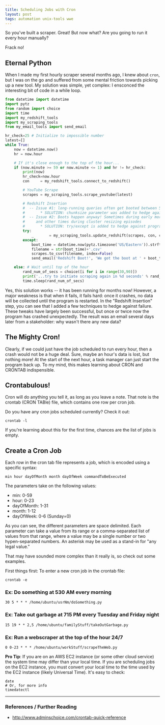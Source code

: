 ```yaml
---
title: Scheduling Jobs with Cron
layout: post
tags: automation unix-tools wwe
---
```


So you've built a scraper.  Great!  But now what?  Are you going to run it every hour manually?

Frack no!  

## Eternal Python
When I made my first hourly scraper several months ago, I knew about `cron`, but I was on the go and
suffered from some mental friction towards picking up a new tool.  My solution was simple, yet complex:
I ensconced the interesting bit of code in a while loop.   

```python
from datetime import datetime
import pytz
from random import choice
import time
import my_redshift_tools
import my_scraping_tools
from my_email_tools import send_email

hr_check=25 # Initialize to impossible number
latest=[]
while True:
    now = datetime.now()
    hr = now.hour

    # If it's close enough to the top of the hour...
    if (now.minute >= 59 or now.minute <= 1) and hr != hr_check:
        print(now)
        hr_check=now.hour
        con     = my_redshift_tools.connect_to_redshift()

        # YouTube Scrape
        scrapes = my_scraping_tools.scrape_youtube(latest)

        # Redshift Insertion
        #  -- Issue #1: long-running queries often get booted between 530-730am (morning ETL hours)
        #       * SOLUTION: chunksize parameter was added to hedge against this
        #  -- Issue #2: Boots happen anyway! Sometimes during early morning ETL hours,
        #     and other times during cluster resizing episodes
        #       * SOLUTION: try/except is added to hedge against program crash
        try:
            _       = my_scraping_tools.update_redshift(scrapes, con, chunksize=150)
        except:
            boot_time = datetime.now(pytz.timezone('US/Eastern')).strftime('%Y%m%d-%H:%M:%S')
            filename = str(boot_time)+'.csv'
            scrapes.to_csv(filename, index=False)
            send_email('Redshift Boot!', 'We got the boot at ' + boot_time + '. The CSV file is saved in the cloud.')

    else: # Wait until top of the hour
        rand_num_of_secs = choice([i for i in range(30,90)])
        print('...try to initiate scraping again in %d seconds' % rand_num_of_secs)
        time.sleep(rand_num_of_secs)
```

Yes, this solution works -- it has been running for months now!  However, a major weakness is that when it fails,
it fails hard: once it crashes, no data will be collected until the program is restarted.  In the "Redshift Insertion" 
step, you can see that I added a few techniques to hedge against failure.  These tweaks have largely been successful, 
but once or twice now the program has crashed unexpectedly.  The result was an email several days later from a stakeholder:
why wasn't there any new data?

## The Mighty Cron!
Clearly, if we could just have the job scheduled to run every hour, then a crash would not be a huge deal. Sure,
maybe an hour's data is lost, but nothing more!  At the start of the next hour, a task manager can just
start the program back up.  To my mind, this makes learning about CRON and CRONTAB indispensible.

## Crontabulous!
Cron will do anything you tell it, as long as you leave a note.  That note is the crontab (CRON TABle) file,
which contains one row per cron job.  

Do you have any cron jobs scheduled currently?  Check it out:
```
crontab -l
```

If you're learning about this for the first time, chances are the list of jobs is empty.  

## Create a Cron Job
Each row in the cron tab file represents a job, which is encoded using a specific syntax:
```
min hour dayOfMonth month dayOfWeek commandToBeExecuted
```

The parameters take on the following values:
* min: 0-59
* hour: 0-23
* dayOfMonth: 1-31
* month: 1-12
* dayOfWeek: 0-6 (Sunday=0)

As you can see, the different parameters are space delimited.  Each parameter can take a value from 
its range or a comma-separated list of values from that range, where a value may be a single number or
two hypen-separated numbers.  An asterisk may be used as a stand-in for "any legal value."

That may have sounded more complex than it really is, so check out some examples. 

First things first: To enter a new cron job in the crontab file:
```
crontab -e
```

### Ex: Do something at 530 AM every morning
```
30 5 * * * /home/ubuntu/usrNm/doSomething.py
```

### Ex: Take out garbage at 715 PM every Tuesday and Friday night
```
15 19 * * 2,5 /home/ubuntu/familyStuff/takeOutGarbage.py
```

### Ex: Run a webscraper at the top of the hour 24/7
```
0 0-23 * * * /home/ubuntu/workStuff/scrapeTheWeb.py
```


**Pro Tip**: If you are on an AWS EC2 instance (or some other cloud service) the system time may differ than 
your local time.  If you are scheduling jobs on the EC2 instance, you must convert your local time
to the time used by the EC2 instance (likely Universal Time). It's easy to check:
```
date
# Or, for more info
timedatectl
```

-----------------------------------------------------

### References / Further Reading
* http://www.adminschoice.com/crontab-quick-reference
